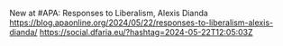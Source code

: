 New at #APA: Responses to Liberalism, Alexis Dianda https://blog.apaonline.org/2024/05/22/responses-to-liberalism-alexis-dianda/ https://social.dfaria.eu/?hashtag=2024-05-22T12:05:03Z